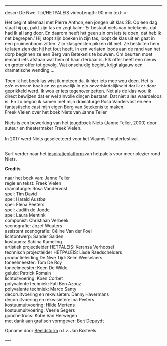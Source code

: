 
---
descr: De Nwe Tijd/HETPALEIS
videoLength: 90 min
text: >-
  <p>Het begint allemaal met Pierre Anthon, een jongen uit klas 2B. Op een dag staat hij op, pakt zijn tas en zegt kalm: ‘Er bestaat niets van betekenis, dat had ik al lang door. En daarom heeft het geen zin om iets te doen, dat heb ik net begrepen.’ Hij stopt zijn boeken in zijn tas, loopt de klas uit en gaat in een pruimenboom zitten. Zijn klasgenoten pikken dit niet. Ze besluiten hem te laten zien dat hij het fout heeft. In een verlaten loods aan de rand van het dorp beginnen ze een Berg van Betekenis te bouwen. Om beurten moet iemand iets afstaan wat hem of haar dierbaar is. Elk offer heeft een nieuw en groter offer tot gevolg. Wat onschuldig begint, krijgt algauw een dramatische wending ...<br><br>Toen ik het boek las wist ik meteen dat ik hier iets mee wou doen. Het is zo’n extreem boek en zo gruwelijk in zijn onverbiddelijkheid dat ik er door geprikkeld werd. Ik wou er iets tegenover zetten. Net als de klas wou ik direct bewijzen dat er wel zinvolle dingen bestaan. Dat niet alles waardeloos is. En zo begon ik samen met mijn dramaturge Rosa Vandervost en een fantastische cast mijn eigen Berg van Betekenis te maken.<br>Freek Vielen over het boek Niets van Janne Teller<br><br>Niets is een bewerking van het jeugdboek Niets (Janne Teller, 2000) door auteur en theatermaker Freek Vielen.<br><br>In 2017 werd Niets geselecteerd voor het Vlaams Theaterfestival.</p><p><br>Surf verder naar het <a href="https://www.spothetpaleis.be/spot/niets/" target="_blank">inspiratieplatform </a>van hetpaleis voor meer plezier rond Niets.</p><p><strong>Credits</strong></p><p>naar het boek van: Janne Teller<br>regie en tekst: Freek Vielen<br>dramaturgie: Rosa Vandervost<br>spel: Tim David<br>spel: Harald Austbø<br>spel: Elena Peeters<br>spel: Judith de Joode<br>spel: Laura Mentink<br>componist: Christiaan Verbeek<br>scenografie: Jozef Wouters<br>assistent scenografie: Céline Van der Poel<br>lichtontwerp: Sander Salden<br>kostuums: Sabina Kumeling<br>artistiek projectleider HETPALEIS: Kerensa Verhoosel<br>technisch projectleider HETPALEIS: Linde Raedschelders<br>productieleiding De Nwe Tijd: Selm Wenselaers<br>toneelmeester: Tom De Roy<br>toneelmeester: Koen De Wilde<br>geluid: Patrick Romain<br>lichtuitvoering: Koen Corbet<br>polyvalente techniek: Fati Ben Azouz<br>polyvalente techniek: Marco Santy<br>decoruitvoering en rekwisieten: Danny Havermans<br>decoruitvoering en rekwisieten: Ina Peeters<br>kostuumuitvoering: Hilde Mertens<br>kostuumuitvoering: Veerle Segers<br>goocheltrucs: Kobe Van Herwegen<br>met dank aan grafisch vormgever: Bert Depuydt</p><p>Opname door <a href="http://www.beeldstorm.be" target="_blank">Beeldstorm</a> o.l.v. Jan Bosteels</p>
---
